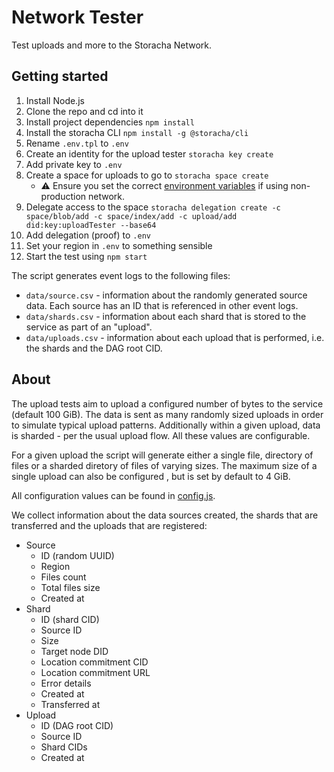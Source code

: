 # Network Tester

Test uploads and more to the Storacha Network.

## Getting started

1. Install Node.js
2. Clone the repo and cd into it
3. Install project dependencies `npm install`
4. Install the storacha CLI `npm install -g @storacha/cli`
5. Rename `.env.tpl` to `.env`
6. Create an identity for the upload tester `storacha key create`
7. Add private key to `.env`
8. Create a space for uploads to go to `storacha space create`
    * ⚠️ Ensure you set the correct [environment variables](https://gist.github.com/alanshaw/3c27e67bd9136c789e90950e3fc67644) if using non-production network.
9. Delegate access to the space `storacha delegation create -c space/blob/add -c space/index/add -c upload/add did:key:uploadTester --base64`
10. Add delegation (proof) to `.env`
11. Set your region in `.env` to something sensible
12. Start the test using `npm start`

The script generates event logs to the following files:

* `data/source.csv` - information about the randomly generated source data. Each source has an ID that is referenced in other event logs.
* `data/shards.csv` - information about each shard that is stored to the service as part of an "upload".
* `data/uploads.csv` - information about each upload that is performed, i.e. the shards and the DAG root CID.

## About

The upload tests aim to upload a configured number of bytes to the service (default 100 GiB). The data is sent as many randomly sized uploads in order to simulate typical upload patterns. Additionally within a given upload, data is sharded - per the usual upload flow. All these values are configurable.

For a given upload the script will generate either a single file, directory of files or a sharded diretory of files of varying sizes. The maximum size of a single upload can also be configured , but is set by default to 4 GiB.

All configuration values can be found in [config.js](./src/config.js).

We collect information about the data sources created, the shards that are transferred and the uploads that are registered:

* Source
    * ID (random UUID)
    * Region
    * Files count
    * Total files size
    * Created at
* Shard
    * ID (shard CID)
    * Source ID
    * Size
    * Target node DID
    * Location commitment CID
    * Location commitment URL
    * Error details
    * Created at
    * Transferred at
* Upload
    * ID (DAG root CID)
    * Source ID
    * Shard CIDs
    * Created at
